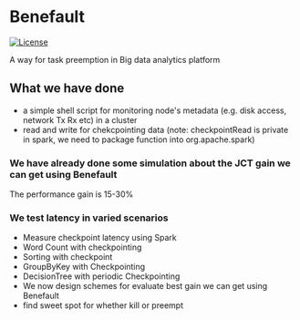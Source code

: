 # Benefault

[![License](https://img.shields.io/badge/license-BSD-blue.svg)](LICENSE)

A way for task preemption in Big data analytics platform
## What we have done
* a simple shell script for monitoring node's metadata (e.g. disk access, network Tx Rx etc) in a cluster
* read and write for chekcpointing data (note: checkpointRead is private in spark, we need to package function into org.apache.spark)

### We have already done some simulation about the JCT gain we can get using Benefault
The performance gain is 15-30%

### We test latency in varied scenarios
* Measure checkpoint latency using Spark
* Word Count with checkpointing
* Sorting with checkpoint
* GroupByKey with Checkpointing
* DecisionTree with periodic Checkpointing
* We now design schemes for evaluate best gain we can get using Benefault
* find sweet spot for whether kill or preempt


